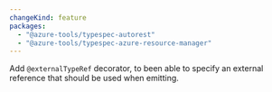 ```yaml
---
changeKind: feature
packages:
  - "@azure-tools/typespec-autorest"
  - "@azure-tools/typespec-azure-resource-manager"
---
```


Add `@externalTypeRef` decorator, to been able to specify an external reference that should be used when emitting.
